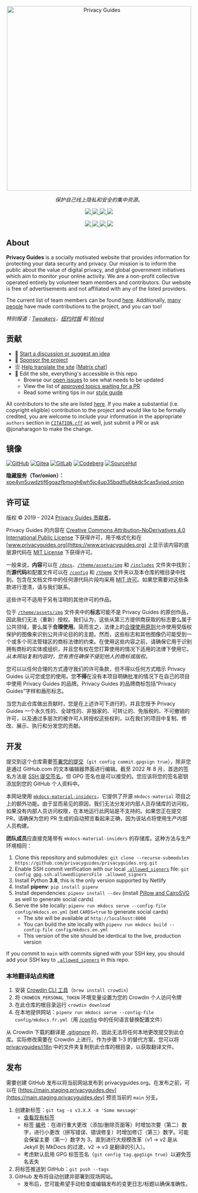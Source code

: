 <!-- markdownlint-disable MD041 -->
<div align="center">
  <a href="https://www.privacyguides.org/">
    <picture>
      <source media="(prefers-color-scheme: dark)" srcset="https://raw.githubusercontent.com/privacyguides/brand/main/SVG/Logo/privacy-guides-logo-dark.svg">
      <img alt="Privacy Guides" width="500px" src="https://raw.githubusercontent.com/privacyguides/brand/main/SVG/Logo/privacy-guides-logo.svg">
    </picture>
  </a>

  <p><em>保护自己线上隐私和安全的集中资源。</em></p>

  <p><a href="https://mastodon.neat.computer/@privacyguides">
    <img src="https://img.shields.io/mastodon/follow/109298532634697668?domain=https%3A%2F%2Fmastodon.neat.computer&label=Follow%20%40privacyguides%40neat.computer&style=social">
  </a>
  <a href="https://twitter.com/privacy_guides">
    <img src="https://img.shields.io/twitter/follow/privacy_guides?style=social">
  </a>
  <a href="https://discuss.privacyguides.net/">
    <img src="https://img.shields.io/discourse/users?label=Join%20our%20forum&logo=discourse&server=https%3A%2F%2Fdiscuss.privacyguides.net&style=social">
  </a>
  <a href="https://github.com/privacyguides/privacyguides.org/stargazers">
    <img src="https://img.shields.io/github/stars/privacyguides?style=social">
  </a></p>

  <p><a href="https://github.com/privacyguides/privacyguides.org/pulls">
    <img src="https://img.shields.io/github/issues-pr-raw/privacyguides/privacyguides.org">
  </a>
  <a href="https://github.com/privacyguides/privacyguides.org/pulls?q=is%3Apr+is%3Aclosed">
    <img src="https://img.shields.io/github/issues-pr-closed-raw/privacyguides/privacyguides.org">
  </a>
  <a href="https://crowdin.com/project/privacyguides">
    <img src="https://badges.crowdin.net/privacyguides/localized.svg">
  </a>
  <a href="https://opencollective.com/privacyguides">
    <img src="https://img.shields.io/opencollective/all/privacyguides">
  </a></p>
</div>

## About

**Privacy Guides** is a socially motivated website that provides information for protecting your data security and privacy. Our mission is to inform the public about the value of digital privacy, and global government initiatives which aim to monitor your online activity. We are a non-profit collective operated entirely by volunteer team members and contributors. Our website is free of advertisements and not affiliated with any of the listed providers.

The current list of team members can be found [here](https://www.privacyguides.org/about/#our-team). Additionally, [many people](https://github.com/privacyguides/privacyguides.org/graphs/contributors) have made contributions to the project, and you can too!

*特别报道：[Tweakers](https://tweakers.net/reviews/10568/op-zoek-naar-privacyvriendelijke-tools-niek-de-wilde-van-privacy-guides.html)，[纽约时报](https://www.nytimes.com/wirecutter/guides/online-security-social-media-privacy/) 和 [Wired](https://www.wired.com/story/firefox-mozilla-2022/)*

## 贡献

- 💬 [Start a discussion or suggest an idea](https://discuss.privacyguides.net/)
- 💖 [Sponsor the project](https://github.com/sponsors/privacyguides)
- 🈴 [Help translate the site](https://crowdin.com/project/privacyguides) [[Matrix chat](https://matrix.to/#/#pg-i18n:aragon.sh)]
- 📝 Edit the site, everything's accessible in this repo
  - Browse our [open issues](https://github.com/privacyguides/privacyguides.org/issues) to see what needs to be updated
  - View the list of [approved topics waiting for a PR](https://discuss.privacyguides.net/tag/approved)
  - Read some writing tips in our [style guide](https://www.privacyguides.org/en/meta/writing-style/)

All contributors to the site are listed [here](https://github.com/privacyguides/privacyguides.org/graphs/contributors). If you make a substantial (i.e. copyright eligible) contribution to the project and would like to be formally credited, you are welcome to include your information in the appropriate `authors` section in [`CITATION.cff`](/CITATION.cff) as well, just submit a PR or ask @jonaharagon to make the change.

## 镜像

[![GitHub](https://img.shields.io/static/v1?logo=github&label=&message=GitHub&color=000&style=for-the-badge)](https://github.com/privacyguides/privacyguides.org)
[![Gitea](https://img.shields.io/static/v1?logo=gitea&label=&message=Gitea&color=000&style=for-the-badge)](https://code.privacyguides.dev/privacyguides/privacyguides.org)
[![GitLab](https://img.shields.io/static/v1?logo=gitlab&label=&message=GitLab&color=000&style=for-the-badge)](https://gitlab.com/privacyguides/privacyguides.org)
[![Codeberg](https://img.shields.io/static/v1?logo=codeberg&label=&message=Codeberg&color=000&style=for-the-badge)](https://codeberg.org/privacyguides/privacyguides.org)
[![SourceHut](https://img.shields.io/static/v1?logo=git&label=&message=SourceHut&color=000&style=for-the-badge)](https://git.sr.ht/~jonaharagon/privacyguides.org)

**隐藏服务（Tor/onion）：** [xoe4vn5uwdztif6goazfbmogh6wh5jc4up35bqdflu6bkdc5cas5vjqd.onion](http://www.xoe4vn5uwdztif6goazfbmogh6wh5jc4up35bqdflu6bkdc5cas5vjqd.onion/)

## 许可证

版权 &copy; 2019 - 2024 [Privacy Guides 贡献者](https://github.com/privacyguides/privacyguides.org/graphs/contributors)。

Privacy Guides 的内容在 [Creative Commons Attribution-NoDerivatives 4.0 International Public License](/LICENSE) 下获得许可，用于格式化和在 [www.privacyguides.org](https://www.privacyguides.org) 上显示该内容的底层源代码在 [MIT License](/LICENSE-CODE) 下获得许可。

一般来说，**内容**可以在 [`/docs`](/docs)、[`/theme/assets/img`](/theme/assets/img) 和 [`/includes`](/includes) 文件夹中找到；而**源代码**和配置文件可以在 [`/config`](/config) 和 [`/theme`](/theme) 文件夹以及本仓库的根目录中找到。包含在文档文件中的任何源代码片段均采用 [MIT 许可](/LICENSE-CODE)。如果您需要对这些条款进行澄清，请与我们联系。

这些许可不适用于另有注明的其他许可的作品。

位于 [`/theme/assets/img`](/theme/assets/img) 文件夹中的**标志**可能不是 Privacy Guides 的原创作品，因此我们无法（重新）授权。我们认为，这些从第三方提供商获取的标志要么属于公共领域，要么属于**合理使用**。简而言之，法律上的[合理使用原则](https://www.copyright.gov/fair-use/more-info.html)允许使用受版权保护的图像来识别公共评论目的的主题。然而，这些标志和其他图像仍可能受到一个或多个司法管辖区的商标法律的约束。在使用这些内容之前，请确保它用于识别拥有商标的实体或组织，并且您有权在您打算使用的情况下适用的法律下使用它。*从本网站复制内容时，您有责任确保不侵犯他人的商标或版权。*

您可以以任何合理的方式遵守我们的许可条款，但不得以任何方式暗示 Privacy Guides 认可您或您的使用。您**不得**在没有本项目明确批准的情况下在自己的项目中使用 Privacy Guides 的品牌。Privacy Guides 的品牌商标包括“Privacy Guides”字样和盾形标志。

当您为此仓库做出贡献时，您是在上述许可下进行的，并且您授予 Privacy Guides 一个永久性的、全球性的、非独家的、可转让的、免版税的、不可撤销的许可，以及通过多层次的被许可人转授权这些权利，以在我们的项目中复制、修改、展示、执行和分发您的贡献。

## 开发

提交到这个仓库需要[签署您的提交](https://docs.github.com/en/authentication/managing-commit-signature-verification/signing-commits)（`git config commit.gpgsign true`），除非您是通过 GitHub.com 的文本编辑器界面进行编辑。截至 2022 年 8 月，首选的签名方法是 [SSH 提交签名](https://docs.github.com/en/authentication/managing-commit-signature-verification/about-commit-signature-verification#ssh-commit-signature-verification)，但 GPG 签名也是可以接受的。您应该将您的签名密钥添加到您的 GitHub 个人资料中。

本网站使用 [`mkdocs-material-insiders`](https://squidfunk.github.io/mkdocs-material/insiders/)，它提供了开源 `mkdocs-material` 项目之上的额外功能。由于显而易见的原因，我们无法分发对内部人员存储库的访问权。如果没有内部人员访问权限，在本地运行此网站是不支持的。如果您正在提交 PR，请确保为您的 PR 生成的自动预览看起来正确，因为该站点将使用生产内部人员构建。

**团队成员**应直接克隆带有 `mkdocs-material-insiders` 的存储库。这种方法与生产环境相同：

1. Clone this repository and submodules: `git clone --recurse-submodules https://github.com/privacyguides/privacyguides.org.git`
2. Enable SSH commit verification with our local [`.allowed_signers`](/.allowed_signers) file: `git config gpg.ssh.allowedSignersFile .allowed_signers`
3. Install Python **3.8**, this is the only version supported by Netlify
4. Install **pipenv**: `pip install pipenv`
5. Install dependencies: `pipenv install --dev` (install [Pillow and CairoSVG](https://squidfunk.github.io/mkdocs-material/setup/setting-up-social-cards/#dependencies) as well to generate social cards)
6. Serve the site locally: `pipenv run mkdocs serve --config-file config/mkdocs.en.yml` (set `CARDS=true` to generate social cards)
    - The site will be available at `http://localhost:8000`
    - You can build the site locally with `pipenv run mkdocs build --config-file config/mkdocs.en.yml`
    - This version of the site should be identical to the live, production version

If you commit to `main` with commits signed with your SSH key, you should add your SSH key to [`.allowed_signers`](/.allowed_signers) in this repo.

### 本地翻译站点构建

1. 安装 [Crowdin CLI 工具](https://developer.crowdin.com/cli-tool/)（`brew install crowdin`）
2. 将 `CROWDIN_PERSONAL_TOKEN` 环境变量设置为您的 Crowdin 个人访问令牌
3. 在此仓库的根目录运行 `crowdin download`
4. 在本地提供网站：`pipenv run mkdocs serve --config-file config/mkdocs.fr.yml`（用 [/config](/config) 中的任何语言替换配置文件）

从 Crowdin 下载的翻译是 [.gitignore](/.gitignore) 的，因此无法将任何本地更改提交到此仓库。实际修改需要在 Crowdin 上进行。作为步骤 1-3 的替代方案，您可以将 [privacyguides/i18n](https://github.com/privacyguides/i18n) 中的文件夹复制到此仓库的根目录，以获取翻译文件。

## 发布

需要创建 GitHub 发布以将当前网站发布到 privacyguides.org。在发布之前，可以在 [https://main.staging.privacyguides.dev](https://main.staging.privacyguides.dev) 预览当前的 `main` 分支。

1. 创建新标签：`git tag -s v3.X.X -m 'Some message'`
   - [查看现有标签](https://github.com/privacyguides/privacyguides.org/tags)
   - 标签 [编号](https://semver.org/)：在进行重大更改（添加/删除页面等）时增加次要（第二）数字，进行小更改（拼写错误、错误修复）时增加修订（第三）数字。可能会保留主要（第一）数字为 3，直到进行大规模改革（v1 -> v2 是从 Jekyll 到 MkDocs 的过渡，v2 -> v3 是翻译的引入）。
   - 考虑默认启用 GPG 标签签名（`git config tag.gpgSign true`）以避免签名丢失
2. 将标签推送到 GitHub：`git push --tags`
3. GitHub 发布将自动创建并部署到现场网站。
   - 发布后，您可能希望手动检查或编辑发布的变更日志/标题以确保准确性。